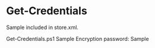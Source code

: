 Get-Credentials
===============
Sample included in store.xml.

Get-Credentials.ps1 Sample
Encryption password: Sample